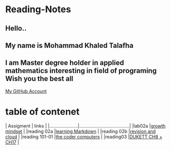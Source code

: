 # Reading-Notes
## Hello..
## My name is Mohammad Khaled Talafha 
## I am Master degree holder in applied mathematics interesting in field of programing Wish you the best all
[My GitHub Account](https://github.com/Talafhamohammad)




# table of contenet 

| Assigment            |   links                               |
|......................|.......................................|
|lab02a                |[growth mindset](lab02a)               |
|reading 02a           |[learning Markdown](reading02a )       |
|reading 02b           |[revision and cloud](reading02b)       |
|reading 101-01        |[the coder computers](reading101-01)   |
|reading03             |[DUKETT CH8 + CH17](reading03 )        |
